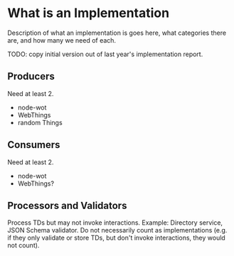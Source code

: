 # What is an Implementation
Description of what an implementation is goes here, what categories there are, and how many we need of each.

TODO: copy initial version out of last year's implementation report.

## Producers
Need at least 2.
* node-wot
* WebThings
* random Things

## Consumers
Need at least 2.
* node-wot
* WebThings?

## Processors and Validators
Process TDs but may not invoke interactions.  Example: Directory service, JSON Schema validator.
Do not necessarily count as implementations (e.g. if they only validate or store TDs, but don't invoke interactions, they would not count).
